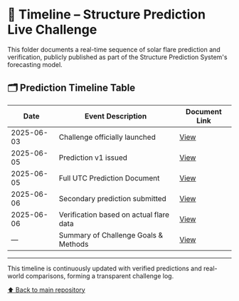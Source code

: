 # 📆 Timeline – Structure Prediction Live Challenge

This folder documents a real-time sequence of solar flare prediction and verification, publicly published as part of the Structure Prediction System's forecasting model.

## 🗂 Prediction Timeline Table

| Date        | Event Description                      | Document Link                                              |
|-------------|------------------------------------------|------------------------------------------------------------|
| 2025-06-03  | Challenge officially launched            | [View](2025-06-03_solar-flare-challenge-launched.md)       |
| 2025-06-05  | Prediction v1 issued                    | [View](2025-06-05_solar-flare-prediction-v1.md)            |
| 2025-06-05  | Full UTC Prediction Document             | [View](solar_flare_prediction_2025-06-05_UTC.md)           |
| 2025-06-06  | Secondary prediction submitted           | [View](2solar_flare_prediction_2025-06-06_UTC.md)          |
| 2025-06-06  | Verification based on actual flare data | [View](2025-06-06_prediction-verification-results.md)      |
| —           | Summary of Challenge Goals & Methods     | [View](solar_flare_challenge.md)                           |

---

This timeline is continuously updated with verified predictions and real-world comparisons, forming a transparent challenge log.

[⬆ Back to main repository](../README.md)
